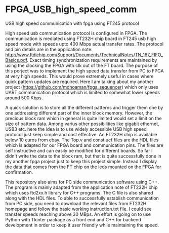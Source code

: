 # FPGA_USB_high_speed_comm
USB high speed communication with fpga using FT245 protocol

High speed usb communication protocol is configured in FPGA. The communication is mediated using FT232H chip board in FT245 usb high speed mode with speeds upto 400 Mbps actual transfer rates. The protocol and pin details are in the application note: http://www.ftdichip.com/Support/Documents/TechnicalNotes/TN_167_FIFO_Basics.pdf. 
Exact timing synchronization requirements are maintained by using the clocking the FPGA with clk out of the FT board. The purpose of this porject was to implement the high speed data transfer from PC to FPGA at very high speeds. This would prove extremely useful in cases where quick pattern updates are required. Here I am talking about my another project (https://github.com/mdnoaman/fpga_sequencer) which only uses UART communication protocol which is limited to somewhat lower speeds around 500 Kbps.

A quick solution is to store all the different patterns and trigger them one by one addressing different part of the inner block memory. However, the precious block ram which in general is quite limited would set a limit on the size of pattern data.
Among varius other possibilities like gigabit ethernet, USB3 etc. here the idea is to use widely accessible USB high speed protocol just keep simple and cost effective. An FT232H chip is available below 10 euros from ebay.
The Top.v and const.ucf files are the HDL files which is adapted for our FPGA board and communication pins. The files are self instructive and can easily be modified for different boards. So far I didn't write the data to the block ram, but that is quite successfully done in my another fpga project just to keep this project simple. Instead I display the data that comes from the FT chip on the leds mounted on the FPGA for confirmation.

This repository also aims for PC side communication software using C++. The program is mainly adapted from the application note of FT232H chip which uses ftd2xx.h library for C++ programs. The C file is also shared along with the HDL files.
To able to successfully establish communication from PC side, you need to download the relevant files from FT232H homepage and follow the basic working instruction.txt file. I could see transfer speeds reaching above 30 MBps. An effort is going on to use Python with Tkinter package as a front end and C++ for backend development in order to keep it user friendly while maintaining the speed.
